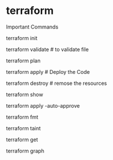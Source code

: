 # terraform

Important Commands

terraform init

terraform validate  # to validate file

terraform plan 

terraform apply # Deploy the Code

terraform destroy # remose the resources

terraform show

terraform apply -auto-approve

terraform fmt 

terraform taint 

terraform get

terraform graph



